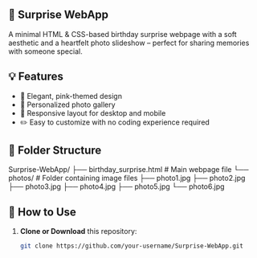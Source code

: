 ## 🎉 Surprise WebApp

A minimal HTML & CSS-based birthday surprise webpage with a soft aesthetic and a heartfelt photo slideshow – perfect for sharing memories with someone special.


## 💡 Features

- 💖 Elegant, pink-themed design
- 📸 Personalized photo gallery
- 📱 Responsive layout for desktop and mobile
- ✏️ Easy to customize with no coding experience required


## 📁 Folder Structure
Surprise-WebApp/
├── birthday_surprise.html         # Main webpage file
└── photos/                        # Folder containing image files
    ├── photo1.jpg
    ├── photo2.jpg
    ├── photo3.jpg
    ├── photo4.jpg
    ├── photo5.jpg
    └── photo6.jpg


## 🚀 How to Use

1. **Clone or Download** this repository:
   ```bash
   git clone https://github.com/your-username/Surprise-WebApp.git

